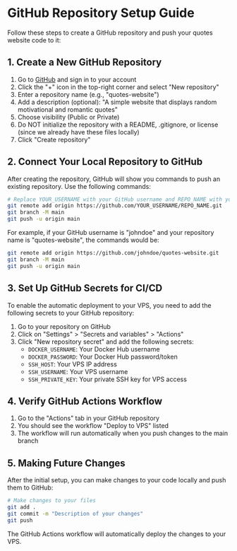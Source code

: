 # GitHub Repository Setup Guide

Follow these steps to create a GitHub repository and push your quotes website code to it:

## 1. Create a New GitHub Repository

1. Go to [GitHub](https://github.com/) and sign in to your account
2. Click the "+" icon in the top-right corner and select "New repository"
3. Enter a repository name (e.g., "quotes-website")
4. Add a description (optional): "A simple website that displays random motivational and romantic quotes"
5. Choose visibility (Public or Private)
6. Do NOT initialize the repository with a README, .gitignore, or license (since we already have these files locally)
7. Click "Create repository"

## 2. Connect Your Local Repository to GitHub

After creating the repository, GitHub will show you commands to push an existing repository. Use the following commands:

```bash
# Replace YOUR_USERNAME with your GitHub username and REPO_NAME with your repository name
git remote add origin https://github.com/YOUR_USERNAME/REPO_NAME.git
git branch -M main
git push -u origin main
```

For example, if your GitHub username is "johndoe" and your repository name is "quotes-website", the commands would be:

```bash
git remote add origin https://github.com/johndoe/quotes-website.git
git branch -M main
git push -u origin main
```

## 3. Set Up GitHub Secrets for CI/CD

To enable the automatic deployment to your VPS, you need to add the following secrets to your GitHub repository:

1. Go to your repository on GitHub
2. Click on "Settings" > "Secrets and variables" > "Actions"
3. Click "New repository secret" and add the following secrets:
   - `DOCKER_USERNAME`: Your Docker Hub username
   - `DOCKER_PASSWORD`: Your Docker Hub password/token
   - `SSH_HOST`: Your VPS IP address
   - `SSH_USERNAME`: Your VPS username
   - `SSH_PRIVATE_KEY`: Your private SSH key for VPS access

## 4. Verify GitHub Actions Workflow

1. Go to the "Actions" tab in your GitHub repository
2. You should see the workflow "Deploy to VPS" listed
3. The workflow will run automatically when you push changes to the main branch

## 5. Making Future Changes

After the initial setup, you can make changes to your code locally and push them to GitHub:

```bash
# Make changes to your files
git add .
git commit -m "Description of your changes"
git push
```

The GitHub Actions workflow will automatically deploy the changes to your VPS.
